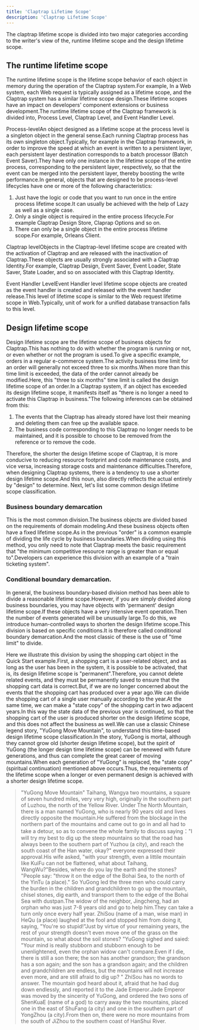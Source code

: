 ```yaml
---
title: 'Claptrap Lifetime Scope'
description: 'Claptrap Lifetime Scope'
---
```



The claptrap lifetime scope is divided into two major categories according to the writer's view of the, runtime lifetime scope and the design lifetime scope.

## The runtime lifetime scope

The runtime lifetime scope is the lifetime scope behavior of each object in memory during the operation of the Claptrap system.For example, In a Web system, each Web request is typically assigned as a lifetime scope, and the Claptrap system has a similar lifetime scope design.These lifetime scopes have an impact on developers' component extensions or business development.The runtime lifetime scope of the Claptrap framework is divided into, Process Level, Claptrap Level, and Event Handler Level.

Process-levelAn object designed as a lifetime scope at the process level is a singleton object in the general sense.Each running Claptrap process has its own singleton object.Typically, for example in the Claptrap framework, in order to improve the speed at which an event is written to a persistent layer, each persistent layer destination corresponds to a batch processor (Batch Event Saver).They have only one instance in the lifetime scope of the entire process, corresponding to the persistent layer, respectively, so that the event can be merged into the persistent layer, thereby boosting the write performance.In general, objects that are designed to be process-level lifecycles have one or more of the following characteristics:

1. Just have the logic or code that you want to run once in the entire process lifetime scope.It can usually be achieved with the help of Lazy as well as a single case.
2. Only a single object is required in the entire process lifecycle.For example Claptrap Design Store, Claprap Options and so on.
3. There can only be a single object in the entire process lifetime scope.For example, Orleans Client.

Claptrap levelObjects in the Claptrap-level lifetime scope are created with the activation of Claptrap and are released with the inactivation of Claptrap.These objects are usually strongly associated with a Claptrap Identity.For example, Claptrap Design, Event Saver, Event Loader, State Saver, State Loader, and so on associated with this Claptrap Identity.

Event Handler LevelEvent Handler level lifetime scope objects are created as the event handler is created and released with the event handler release.This level of lifetime scope is similar to the Web request lifetime scope in Web.Typically, unit of work for a unified database transaction falls to this level.

## Design lifetime scope

Design lifetime scope are the lifetime scope of business objects for Claptrap.This has nothing to do with whether the program is running or not, or even whether or not the program is used.To give a specific example, orders in a regular e-commerce system.The activity business time limit for an order will generally not exceed three to six months.When more than this time limit is exceeded, the data of the order cannot already be modified.Here, this "three to six months" time limit is called the design lifetime scope of an order.In a Claptrap system, if an object has exceeded its design lifetime scope, it manifests itself as "there is no longer a need to activate this Claptrap in business."The following inferences can be obtained from this:

1. The events that the Claptrap has already stored have lost their meaning and deleting them can free up the available space.
2. The business code corresponding to this Claptrap no longer needs to be maintained, and it is possible to choose to be removed from the reference or to remove the code.

Therefore, the shorter the design lifetime scope of Claptrap, it is more conducive to reducing resource footprint and code maintenance costs, and vice versa, increasing storage costs and maintenance difficulties.Therefore, when designing Claptrap systems, there is a tendency to use a shorter design lifetime scope.And this noun, also directly reflects the actual entirely by "design" to determine. Next, let's list some common design lifetime scope classification.

### Business boundary demarcation

This is the most common division.The business objects are divided based on the requirements of domain modeling.And these business objects often have a fixed lifetime scope.As in the previous "order" is a common example of dividing the life cycle by business boundaries.When dividing using this method, you only need to note that Claptrap meets the basic requirement that "the minimum competitive resource range is greater than or equal to".Developers can experience this division with an example of a "train ticketing system".

### Conditional boundary demarcation.

In general, the business boundary-based division method has been able to divide a reasonable lifetime scope.However, if you are simply divided along business boundaries, you may have objects with 'permanent' design lifetime scope.If these objects have a very intensive event operation.Then the number of events generated will be unusually large.To do this, we introduce human-controlled ways to shorten the design lifetime scope.This division is based on specific conditions.It is therefore called conditional boundary demarcation.And the most classic of these is the use of "time limit" to divide.

Here we illustrate this division by using the shopping cart object in the Quick Start example.First, a shopping cart is a user-related object, and as long as the user has been in the system, it is possible to be activated, that is, its design lifetime scope is "permanent".Therefore, you cannot delete related events, and they must be permanently saved to ensure that the shopping cart data is correct.But, if we are no longer concerned about the events that the shopping cart has produced over a year ago.We can divide the shopping cart of a single user manually according to the year.At the same time, we can make a "state copy" of the shopping cart in two adjacent years.In this way the state data of the previous year is continued, so that the shopping cart of the user is produced shorter on the design lifetime scope, and this does not affect the business as well.We can use a classic Chinese legend story, "YuGong Move Mountain", to understand this time-based design lifetime scope classification.In the story, YuGong is mortal, although they cannot grow old (shorter design lifetime scope), but the spirit of YuGong (the longer design time lifetime scope) can be renewed with future generations, and thus can complete the great career of moving mountains.When each generation of "YuGong" is replaced, the "state copy" (spiritual continuation) mentioned above occurs.Thus, the requirements of the lifetime scope when a longer or even permanent design is achieved with a shorter design lifetime scope.

> "YuGong Move Mountain" Taihang, Wangya two mountains, a square of seven hundred miles, very very high, originally in the southern part of Luzhou, the north of the Yellow River. Under The North Mountain, there is a man named YuGong, who is nearly 90 years old and lives directly opposite the mountain.He suffered from the blockage in the northern part of the mountains and came out to go in and all had to take a detour, so as to convene the whole family to discuss saying："I will try my best to dig up the steep mountains so that the road has always been to the southern part of Yuzhou (a city), and reach the south coast of the Han water, okay?" everyone expressed their approval.His wife asked, "with your strength, even a littile mountain like KuiFu can not be flattened, what about Taihang, WangWu?"Besides, where do you lay the earth and the stones? "People say: "throw it on the edge of the Bohai Sea, to the north of the YinTu (a place)." So YuGong led the three men who could carry the burden in the children and grandchildren to go up the mountain, chisel stones, dig earth, and transport them to the edge of the Bohai Sea with dustpan.The widow of the neighbor, Jingcheng, had an orphan who was just 7-8 years old and go to help him.They can take a turn only once every half year. ZhiSou (name of a man, wise man) in HeQu (a place) laughed at the fool and stopped him from doing it, saying, "You're so stupid!"Just by virtue of your remaining years, the rest of your strength doesn't even move one of the grass on the mountain, so what about the soil stones? "YuGong sighed and saied: "Your mind is really stubborn and stubborn enough to be unenlightened, even the orphan widow can't compare.Even if I die, there is still a son there; the son has another grandson; the grandson has a son again; and the son has a grandson again; and the children and grandchildren are endless, but the mountains will not increase even more, and are still afraid to dig up? " ZhiSou has no words to answer. The mountain god heard about it, afraid that he had dug down endlessly, and reported it to the Jade Emperor.Jade Emperor was moved by the sincerity of YuGong, and ordered the two sons of ShenKuaE (name of a god) to carry away the two mountains, placed one in the east of ShuFang (a city) and one in the southern part of YongZhou (a city).From then on, there were no more mountains from the south of JiZhou to the southern coast of HanShui River.
